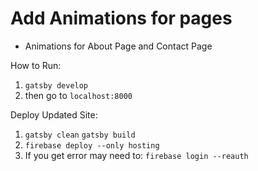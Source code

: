 # Add Animations for pages

- Animations for About Page and Contact Page

How to Run:

1. `gatsby develop`
2. then go to `localhost:8000`

Deploy Updated Site:

1. `gatsby clean` `gatsby build`
2. `firebase deploy --only hosting`
3. If you get error may need to: `firebase login --reauth`
